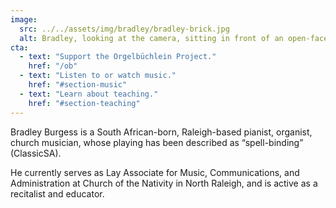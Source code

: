 ```yaml
---
image:
  src: ../../assets/img/bradley/bradley-brick.jpg
  alt: Bradley, looking at the camera, sitting in front of an open-face red-brick wall
cta:
  - text: "Support the Orgelbüchlein Project."
    href: "/ob"
  - text: "Listen to or watch music."
    href: "#section-music"
  - text: "Learn about teaching."
    href: "#section-teaching"
---
```


Bradley Burgess is a South African-born, Raleigh-based pianist, organist, church
musician, whose playing has been described as “spell-binding”
(ClassicSA).

He currently serves as Lay Associate for Music, Communications, and
Administration at Church of the Nativity in North Raleigh, and is active as a
recitalist and educator.
